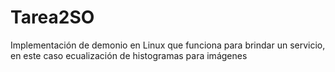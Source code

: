 # Tarea2SO
Implementación de demonio en Linux que funciona para brindar un servicio, en este caso ecualización de histogramas para imágenes
